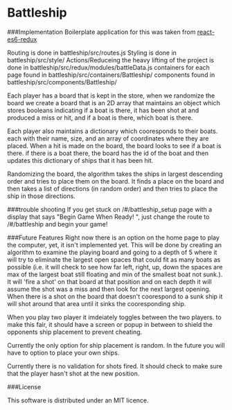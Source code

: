 Battleship
===============
###Implementation 
Boilerplate application for this was taken from [react-es6-redux](https://github.com/topheman/react-es6-redux)

Routing is done in battleship/src/routes.js
Styling is done in battleship/src/style/
Actions/Reduceing the heavy lifting of the project is done in battleship/src/redux/modules/battleData.js
containers for each page found in battleship/src/containers/Battleship/
components found in battleship/src/components/Battleship/

Each player has a board that is kept in the store, when we randomize the board we create a board that is an 2D array that maintains an object which stores booleans indicating if a boat is there, it has been shot at and produced a miss or hit, and if a boat is there, which boat is there. 

Each player also maintains a dictionary which cooresponds to their boats. each with their name, size, and an array of coordinates where they are placed. When a hit is made on the board, the board looks to see if a boat is there. if there is a boat there, the board has the id of the boat and then updates this dictionary of ships that it has been hit.

Randomizing the board, the algorithm takes the ships in largest descending order and tries to place them on the board. It finds a place on the board and then takes a list of directions (in random order) and then tries to place the ship in those directions. 

###trouble shooting
If you get stuck on /#/battleship_setup page with a display that says "Begin Game When Ready!
", just change the route to /#/battleship and begin your game!

###Future Features 
Right now there is an option on the home page to play the computer, yet, it isn't implemented yet. This will be done by creating an algorithm to examine the playing board and going to a depth of 5 where it will try to eliminate the largest open spaces that could fit as many boats as possible (i.e. it will check to see how far left, right, up, down the spaces are max of the largest boat still floating and min of the smallest boat not sunk.). It will 'fire a shot' on that board at that position and on each depth it will assume the shot was a miss and then look for the next largest opening. When there is a shot on the board that doesn't coorespond to a sunk ship it will shot around that area until it sinks the cooresponding ship.

When you play two player it imdeiately toggles between the two players. to make this fair, it should have a screen or popup in between to shield the opponents ship placement to prevent cheating. 

Currently the only option for ship placement is random. In the future you will have to option to place your own ships. 

Currently there is no validation for shots fired. It should check to make sure that the player hasn't shot at the new position. 


###License

This software is distributed under an MIT licence.
